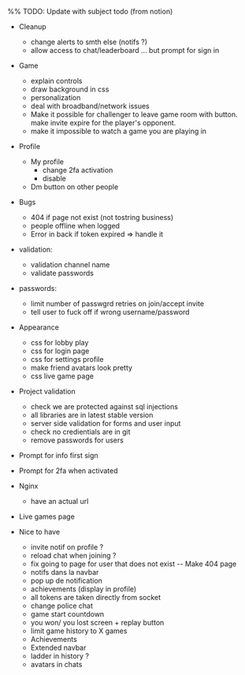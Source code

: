%% TODO: Update with subject todo (from notion)

- Cleanup

  - change alerts to smth else (notifs ?)
  - allow access to chat/leaderboard ... but prompt for sign in

- Game

  - explain controls
  - draw background in css
  - personalization
  - deal with broadband/network issues
  - Make it possible for challenger to leave game room with button. make invite expire for the player's opponent.
  - make it impossible to watch a game you are playing in 

- Profile

  - My profile
    - change 2fa activation
    - disable
  - Dm button on other people

- Bugs

  - 404 if page not exist (not tostring business)
  - people offline when logged
  - Error in back if token expired => handle it

- validation:

  - validation channel name
  - validate passwords

- passwords:

  - limit number of passwgrd retries on join/accept invite
  - tell user to fuck off if wrong username/password

- Appearance

  - css for lobby play
  - css for login page
  - css for settings profile
  - make friend avatars look pretty
  - css live game page

- Project validation

  - check we are protected against sql injections
  - all libraries are in latest stable version
  - server side validation for forms and user input
  - check no credientials are in git
  - remove passwords for users

- Prompt for info first sign
- Prompt for 2fa when activated

- Nginx

  - have an actual url

- Live games page

- Nice to have
  - invite notif on profile ?
  - reload chat when joining ?
  - fix going to page for user that does not exist -- Make 404 page
  - notifs dans la navbar
  - pop up de notification
  - achievements (display in profile)
  - all tokens are taken directly from socket
  - change police chat
  - game start countdown
  - you won/ you lost screen + replay button
  - limit game history to X games
  - Achievements
  - Extended navbar
  - ladder in history ?
  - avatars in chats
